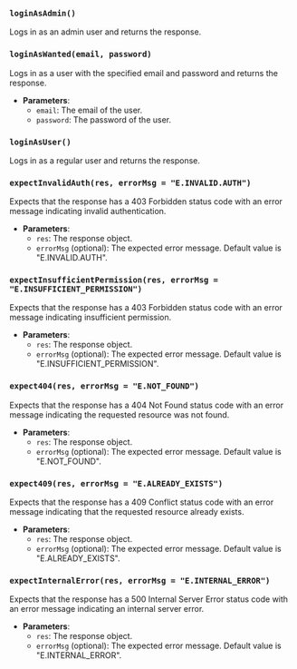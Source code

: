 ### `loginAsAdmin()`

Logs in as an admin user and returns the response.

### `loginAsWanted(email, password)`

Logs in as a user with the specified email and password and returns the response.

- **Parameters**:
    - `email`: The email of the user.
    - `password`: The password of the user.

### `loginAsUser()`

Logs in as a regular user and returns the response.

### `expectInvalidAuth(res, errorMsg = "E.INVALID.AUTH")`

Expects that the response has a 403 Forbidden status code with an error message indicating invalid authentication.

- **Parameters**:
    - `res`: The response object.
    - `errorMsg` (optional): The expected error message. Default value is "E.INVALID.AUTH".

### `expectInsufficientPermission(res, errorMsg = "E.INSUFFICIENT_PERMISSION")`

Expects that the response has a 403 Forbidden status code with an error message indicating insufficient permission.

- **Parameters**:
    - `res`: The response object.
    - `errorMsg` (optional): The expected error message. Default value is "E.INSUFFICIENT_PERMISSION".

### `expect404(res, errorMsg = "E.NOT_FOUND")`

Expects that the response has a 404 Not Found status code with an error message indicating the requested resource was not found.

- **Parameters**:
    - `res`: The response object.
    - `errorMsg` (optional): The expected error message. Default value is "E.NOT_FOUND".

### `expect409(res, errorMsg = "E.ALREADY_EXISTS")`

Expects that the response has a 409 Conflict status code with an error message indicating that the requested resource already exists.

- **Parameters**:
    - `res`: The response object.
    - `errorMsg` (optional): The expected error message. Default value is "E.ALREADY_EXISTS".

### `expectInternalError(res, errorMsg = "E.INTERNAL_ERROR")`

Expects that the response has a 500 Internal Server Error status code with an error message indicating an internal server error.

- **Parameters**:
    - `res`: The response object.
    - `errorMsg` (optional): The expected error message. Default value is "E.INTERNAL_ERROR".